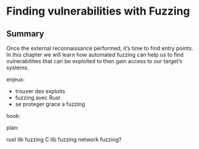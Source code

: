 # Finding vulnerabilities with Fuzzing

## Summary

Once the external reconnaissance performed, it’s time to find entry points. In this chapter we will learn how automated fuzzing can help us to find vulnerabilities that can be exploited to then gain access to our target’s systems.


enjeux:
- trouver des exploits
- fuzzing avec Rust
- se proteger grace a fuzzing


hook:

plan:



rust lib fuzzing
C lib fuzzing
network fuzzing?